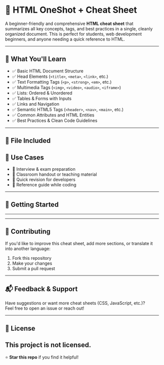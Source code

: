 # 📘 HTML OneShot + Cheat Sheet

A beginner-friendly and comprehensive **HTML cheat sheet** that summarizes all key concepts, tags, and best practices in a single, cleanly organized document. This is perfect for students, web development beginners, and anyone needing a quick reference to HTML.

---

## 🧠 What You'll Learn

- ✅ Basic HTML Document Structure
- ✅ Head Elements (`<title>`, `<meta>`, `<link>`, etc.)
- ✅ Text Formatting Tags (`<p>`, `<strong>`, `<em>`, etc.)
- ✅ Multimedia Tags (`<img>`, `<video>`, `<audio>`, `<iframe>`)
- ✅ Lists: Ordered & Unordered
- ✅ Tables & Forms with Inputs
- ✅ Links and Navigation
- ✅ Semantic HTML5 Tags (`<header>`, `<nav>`, `<main>`, etc.)
- ✅ Common Attributes and HTML Entities
- ✅ Best Practices & Clean Code Guidelines

---

## 📄 File Included


## 📌 Use Cases

- 🔹 Interview & exam preparation
- 🔹 Classroom handout or teaching material
- 🔹 Quick revision for developers
- 🔹 Reference guide while coding

---

## 🚀 Getting Started

---

---

## 🤝 Contributing

If you'd like to improve this cheat sheet, add more sections, or translate it into another language:

1. Fork this repository
2. Make your changes
3. Submit a pull request

---

## 📬 Feedback & Support

Have suggestions or want more cheat sheets (CSS, JavaScript, etc.)?  
Feel free to open an issue or reach out!

---

## 📄 License

This project is not licensed.
---

⭐ **Star this repo** if you find it helpful!
